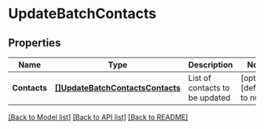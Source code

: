 # UpdateBatchContacts

## Properties
Name | Type | Description | Notes
------------ | ------------- | ------------- | -------------
**Contacts** | [**[]UpdateBatchContactsContacts**](updateBatchContactsContacts.md) | List of contacts to be updated | [optional] [default to null]

[[Back to Model list]](../README.md#documentation-for-models) [[Back to API list]](../README.md#documentation-for-api-endpoints) [[Back to README]](../README.md)


